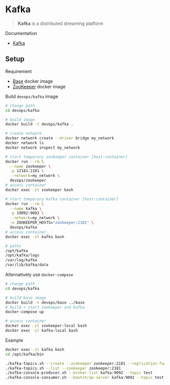 # Kafka

> **Kafka** is a distributed streaming platform

Documentation

* [Kafka](https://kafka.apache.org)

## Setup

Requirement

* [Base](docker/#base-image) docker image 
* [ZooKeeper](zookeeper) docker image

Build `devops/kafka` image
```bash
# change path
cd devops/kafka

# build image
docker build -t devops/kafka .

# create network
docker network create --driver bridge my_network
docker network ls
docker network inspect my_network

# start temporary zookeeper container [host:container]
docker run --rm \
  --name zookeeper \
  -p 12181:2181 \
  --network=my_network \
  devops/zookeeper
# access container
docker exec -it zookeeper bash

# start temporary kafka container [host:container]
docker run --rm \
  --name kafka \
  -p 19092:9092 \
  --network=my_network \
  -e ZOOKEEPER_HOSTS="zookeeper:2181" \
  devops/kafka
# access container
docker exec -it kafka bash

# paths
/opt/kafka
/opt/kafka/logs
/var/log/kafka
/var/lib/kafka/data
```

Alternatively use `docker-compose`
```bash
# change path
cd devops/kafka

# build base image
docker build -t devops/base ../base
# build + start zookeeper and kafka
docker-compose up

# access container
docker exec -it zookeeper-local bash
docker exec -it kafka-local bash
```

Example
```bash
docker exec -it kafka bash
cd /opt/kafka/bin

./kafka-topics.sh --create --zookeeper zookeeper:2181 --replication-factor 1 --partitions 1 --topic test
./kafka-topics.sh --list --zookeeper zookeeper:2181
./kafka-console-producer.sh --broker-list kafka:9092 --topic test
./kafka-console-consumer.sh --bootstrap-server kafka:9092 --topic test --from-beginning
```

<br>
